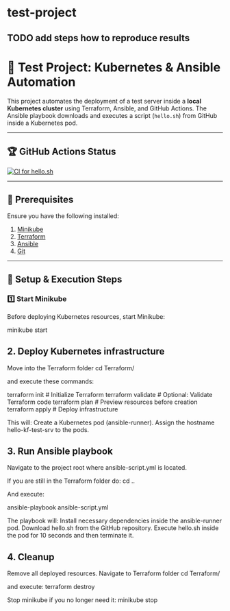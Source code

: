 # test-project

## TODO add steps how to reproduce results

# 🚀 Test Project: Kubernetes & Ansible Automation

This project automates the deployment of a test server inside a **local Kubernetes cluster** using Terraform, Ansible, and GitHub Actions. The Ansible playbook downloads and executes a script (`hello.sh`) from GitHub inside a Kubernetes pod.

---

## 🏆 **GitHub Actions Status**
[![CI for hello.sh](https://github.com/stojc998/kemofarmacija-test-project/actions/workflows/ci-script.yml/badge.svg)](https://github.com/stojc998/kemofarmacija-test-project/actions/workflows/ci-script.yml)

---

## 🔧 **Prerequisites**
Ensure you have the following installed:

1. [Minikube](https://minikube.sigs.k8s.io/docs/start/)
2. [Terraform](https://developer.hashicorp.com/terraform/downloads)
3. [Ansible](https://docs.ansible.com/ansible/latest/installation_guide/intro_installation.html)
4. [Git](https://git-scm.com/downloads)

---

## 🚀 **Setup & Execution Steps**

### **1️⃣ Start Minikube**
Before deploying Kubernetes resources, start Minikube:

minikube start

## **2. Deploy Kubernetes infrastructure**

Move into the Terraform folder
cd Terraform/

and execute these commands:

terraform init        # Initialize Terraform
terraform validate    # Optional: Validate Terraform code
terraform plan        # Preview resources before creation
terraform apply       # Deploy infrastructure

This will:
Create a Kubernetes pod (ansible-runner).
Assign the hostname hello-kf-test-srv to the pods.

## **3. Run Ansible playbook**

Navigate to the project root where ansible-script.yml is located.

If you are still in the Terraform folder do:
cd ..

And execute:

ansible-playbook ansible-script.yml

The playbook will:
Install necessary dependencies inside the ansible-runner pod.
Download hello.sh from the GitHub repository.
Execute hello.sh inside the pod for 10 seconds and then terminate it.

## **4. Cleanup**

Remove all deployed resources. Navigate to Terraform folder
cd Terraform/

and execute:
terraform destroy

Stop minikube if you no longer need it:
minikube stop